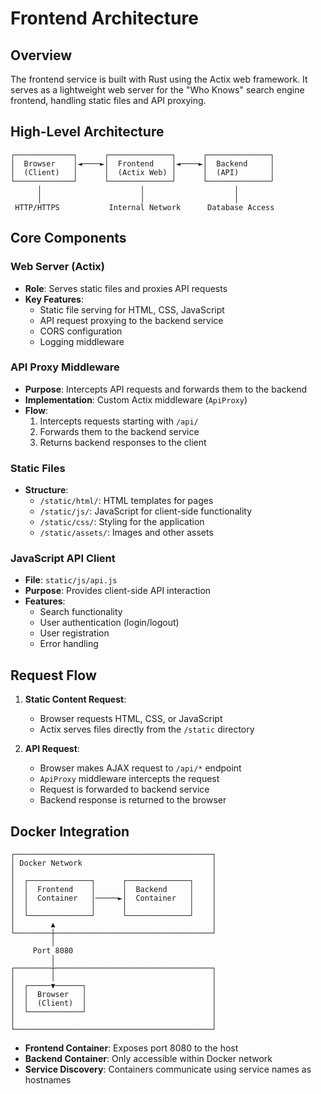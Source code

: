 # Frontend Architecture

## Overview
The frontend service is built with Rust using the Actix web framework. It serves as a lightweight web server for the "Who Knows" search engine frontend, handling static files and API proxying.

## High-Level Architecture

```
┌─────────────┐      ┌──────────────┐      ┌──────────────┐
│  Browser    │◄────►│  Frontend    │◄────►│  Backend     │
│  (Client)   │      │  (Actix Web) │      │  (API)       │
└─────────────┘      └──────────────┘      └──────────────┘
      │                      │                    │
      │                      │                    │
 HTTP/HTTPS           Internal Network      Database Access
```

## Core Components

### Web Server (Actix)
- **Role**: Serves static files and proxies API requests
- **Key Features**:
  - Static file serving for HTML, CSS, JavaScript
  - API request proxying to the backend service
  - CORS configuration
  - Logging middleware

### API Proxy Middleware
- **Purpose**: Intercepts API requests and forwards them to the backend
- **Implementation**: Custom Actix middleware (`ApiProxy`)
- **Flow**:
  1. Intercepts requests starting with `/api/`
  2. Forwards them to the backend service
  3. Returns backend responses to the client

### Static Files
- **Structure**:
  - `/static/html/`: HTML templates for pages
  - `/static/js/`: JavaScript for client-side functionality
  - `/static/css/`: Styling for the application
  - `/static/assets/`: Images and other assets

### JavaScript API Client
- **File**: `static/js/api.js`
- **Purpose**: Provides client-side API interaction
- **Features**:
  - Search functionality
  - User authentication (login/logout)
  - User registration
  - Error handling

## Request Flow

1. **Static Content Request**:
   - Browser requests HTML, CSS, or JavaScript
   - Actix serves files directly from the `/static` directory

2. **API Request**:
   - Browser makes AJAX request to `/api/*` endpoint
   - `ApiProxy` middleware intercepts the request
   - Request is forwarded to backend service
   - Backend response is returned to the browser

## Docker Integration

```
┌────────────────────────────────────────────┐
│ Docker Network                             │
│                                            │
│  ┌──────────────┐      ┌──────────────┐    │
│  │  Frontend    │      │  Backend     │    │
│  │  Container   │─────►│  Container   │    │
│  │              │      │              │    │
│  └──────────────┘      └──────────────┘    │
│        ▲                                   │
└────────┼───────────────────────────────────┘
         │
     Port 8080
         │
┌────────┼───────────────────────────────────┐
│        │                                   │
│  ┌─────▼──────┐                            │
│  │  Browser   │                            │
│  │  (Client)  │                            │
│  └────────────┘                            │
│                                            │
└────────────────────────────────────────────┘
```

- **Frontend Container**: Exposes port 8080 to the host
- **Backend Container**: Only accessible within Docker network
- **Service Discovery**: Containers communicate using service names as hostnames 